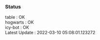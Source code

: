 ### Status


table : OK  
hogwarts : OK  
icy-bot : OK  
Latest Update : 2022-03-10 05:08:01.123272
